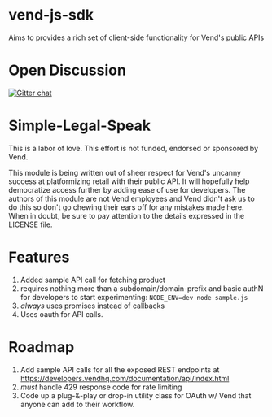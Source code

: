 vend-js-sdk
===========

Aims to provides a rich set of client-side functionality for Vend's public APIs

Open Discussion
===============

[![Gitter chat](https://badges.gitter.im/gitterHQ/gitter.png)](https://gitter.im/ShoppinPal/vend-nodejs-sdk)

Simple-Legal-Speak
==================

This is a labor of love. This effort is not funded, endorsed or sponsored by Vend.

This module is being written out of sheer respect for Vend's uncanny success at platformizing retail with their public API. It will hopefully help democratize access further by adding ease of use for developers. The authors of this module are not Vend employees and Vend didn't ask us to do this so don't go chewing their ears off for any mistakes made here. When in doubt, be sure to pay attention to the details expressed in the LICENSE file.

Features
========
1. Added sample API call for fetching product
  1. requires nothing more than a subdomain/domain-prefix and basic authN for developers to start experimenting: `NODE_ENV=dev node sample.js`
  2. *always* uses promises instead of callbacks
2. Uses oauth for API calls.

Roadmap
=======

1. Add sample API calls for all the exposed REST endpoints at https://developers.vendhq.com/documentation/api/index.html
  1. *must* handle 429 response code for rate limiting
2. Code up a plug-&-play or drop-in utility class for OAuth w/ Vend that anyone can add to their workflow.
